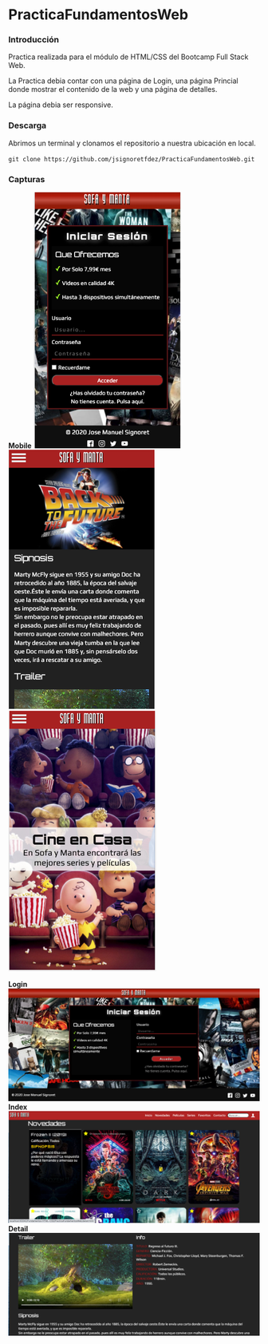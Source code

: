 # PracticaFundamentosWeb

### Introducción

Practica realizada para el módulo de HTML/CSS del Bootcamp Full Stack Web.

La Practica debia contar con una página de Login, una página Princial donde mostrar el contenido de la web y una página de detalles.

La página debia ser responsive.

### Descarga

Abrimos un terminal y clonamos el repositorio a nuestra ubicación en local.

`git clone https://github.com/jsignoretfdez/PracticaFundamentosWeb.git`


### Capturas

**Mobile**
![captura](./img/capturas/3.png)![captura](./img/capturas/6.png)![captura](./img/capturas/4.png)

**Login**
![captura](./img/capturas/2.png)
**Index**
![captura](./img/capturas/1.png)
**Detail**
![captura](./img/capturas/5.png)


